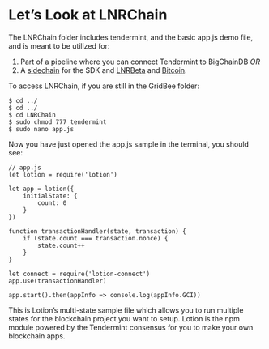 # Let’s Look at LNRChain

The LNRChain folder includes tendermint, and the basic app.js demo file, and is meant to be utilized for:
1. Part of a pipeline where you can connect Tendermint to BigChainDB *OR*
2. A [sidechain](https://medium.com/@jaekwon/cosmos-creating-interoperable-blockchains-part-1-2929435ba1fa) for the SDK and [LNRBeta](https://github.com/Lonero-Team/Lonero-Beta) and [Bitcoin](https://github.com/bitcoin/bitcoin).

To access LNRChain, if you are still in the GridBee folder:  
```
$ cd ../
$ cd ../
$ cd LNRChain
$ sudo chmod 777 tendermint
$ sudo nano app.js
```
Now you have just opened the app.js sample in the terminal, you should see:  
```
// app.js
let lotion = require('lotion')

let app = lotion({
    initialState: {
        count: 0
    }
})

function transactionHandler(state, transaction) {
    if (state.count === transaction.nonce) {
        state.count++
    }
}

let connect = require('lotion-connect')
app.use(transactionHandler)

app.start().then(appInfo => console.log(appInfo.GCI))
```  
This is Lotion’s multi-state sample file which allows you to run multiple states for the blockchain project you want to setup. Lotion is the npm module powered by the Tendermint consensus for you to make your own blockchain apps.
